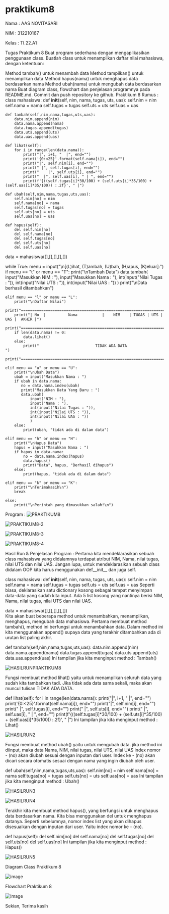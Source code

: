 # praktikum8
Nama : AAS NOVITASARI

NIM : 312210167

Kelas : TI.22.A1


Tugas Praktikum 8
Buat program sederhana dengan mengaplikasikan penggunaan class. Buatlah class untuk menampilkan daftar nilai mahasiswa, dengan ketentuan:

Method tambah() untuk menambah data
Method tampilkan() untuk menampilkan data
Method hapus(nama) untuk menghapus data berdasarkan nama
Method ubah(nama) untuk mengubah data berdasarkan nama
Buat diagram class, flowchart dan penjelasan programnya pada README.md.
Commit dan push repository ke github.
Praktikum 8
Rumus :
class mahasiswa:
    def __init__(self, nim, nama, tugas, uts, uas):
        self.nim = nim
        self.nama = nama
        self.tugas = tugas
        self.uts = uts
        self.uas = uas

    def tambah(self,nim,nama,tugas,uts,uas):
        data.nim.append(nim)
        data.nama.append(nama)
        data.tugas.append(tugas)
        data.uts.append(uts)
        data.uas.append(uas)

    def lihat(self):
        for i in range(len(data.nama)):
            print("|", i+1, "  |", end="")
            print('{0:<25}'.format(self.nama[i]), end="")
            print("|", self.nim[i], end="")
            print(" |", self.tugas[i], end="")
            print("    |", self.uts[i], end="")
            print("  |", self.uas[i], " | ", end="")
            print(f'{((self.tugas[i]*30/100) + (self.uts[i]*35/100) + (self.uas[i]*35/100)) :.2f}', " |")

    def ubah(self,nim,nama,tugas,uts,uas):
        self.nim[no] = nim
        self.nama[no] = nama
        self.tugas[no] = tugas
        self.uts[no] = uts
        self.uas[no] = uas

    def hapus(self):
        del self.nim[no]
        del self.nama[no]
        del self.tugas[no]
        del self.uts[no]
        del self.uas[no]

data = mahasiswa([],[],[],[],[])

while True:
    menu = input("\n[(L)ihat, (T)ambah, (U)bah, (H)apus, (K)eluar]:")
    if menu == "t" or menu == "T":
       print("\nTambah Data")
       data.tambah(
           input("Masukkan NIM : "),
           input("Masukkan Nama : "),
           int(input("Nilai Tugas : ")),
           int(input("Nilai UTS : ")),
           int(input("Nilai UAS : "))
           )
       print("\nData berhasil ditambahkan")

    elif menu == "l" or menu == "L":
        print("\nDaftar Nilai")
        print("==========================================================================")
        print("| No  |          Nama           |    NIM    | TUGAS | UTS | UAS |  AKHIR |")
        print("==========================================================================")
        if len(data.nama) != 0:
            data.lihat()
        else:
            print("                         TIDAK ADA DATA                               ")
        print("==========================================================================")

    elif menu == "u" or menu == "U":
        print("\nUbah Data")
        ubah = input("Masukkan Nama : ")
        if ubah in data.nama:
           no = data.nama.index(ubah)
           print("Masukkan Data Yang Baru : ")
           data.ubah(
               input("NIM : "),
               input("Nama : "),
               int(input("Nilai Tugas : ")),
               int(input("Nilai UTS : ")),
               int(input("Nilai UAS : "))
               )
        else:
            print(ubah, "tidak ada di dalam data")

    elif menu == "h" or menu == "H":
        print("\nHapus Data")
        hapus = input("Masukkan Nama : ")
        if hapus in data.nama:
            no = data.nama.index(hapus)
            data.hapus()
            print("Data", hapus, "Berhasil dihapus")
        else:
            print(hapus, "tidak ada di dalam data")

    elif menu == "k" or menu == "K":
        print("\nTerimakasih\n")
        break

    else:
        print("\nPerintah yang dimasukkan salah!\n")
Program :
![PRAKTIKUM8](https://user-images.githubusercontent.com/116045324/207204871-4f719f0d-f49f-43b4-88a9-bf1a0e31e398.PNG)

![PRAKTIKUM8-2](https://user-images.githubusercontent.com/116045324/207204919-dbcbc6f8-e631-41a9-99f3-e3dada17c0a3.PNG)


![PRAKTIKUM8-3](https://user-images.githubusercontent.com/116045324/207204961-f614b668-5894-4278-89a2-344cc134e53b.PNG)

![PRAKTIKUM8-4](https://user-images.githubusercontent.com/116045324/207205013-2df0fd29-6dde-4512-8d41-80ad34b5fff0.PNG)



Hasil Run & Penjelasan Program :
Pertama kita mendeklarasikan sebuah class mahasiswa yang didalamnya terdapat atribut NIM, Nama, nilai tugas, nilai UTS dan nilai UAS. Jangan lupa, untuk mendeklarasikan sebuah class didalam OOP kita harus menggunakan def__init__ dan juga self.

class mahasiswa:
    def __init__(self, nim, nama, tugas, uts, uas):
        self.nim = nim
        self.nama = nama
        self.tugas = tugas
        self.uts = uts
        self.uas = uas
Seperti biasa, deklarasikan satu dictionary kosong sebagai tempat menyimpan data-data yang sudah kita input. Ada 5 list kosong yang nantinya berisi NIM, Nama, nilai tugas, nilai UTS dan nilai UAS.

data = mahasiswa([],[],[],[],[])  
Kita akan buat beberapa method untuk menambahkan, menampilkan, menghapus, mengubah data mahasiswa. Pertama membuat method tambah(), method ini berfungsi untuk menambahkan data. Dalam method ini kita menggunakan append() supaya data yang terakhir ditambahkan ada di urutan list paling akhir.

def tambah(self,nim,nama,tugas,uts,uas):
        data.nim.append(nim)
        data.nama.append(nama)
        data.tugas.append(tugas)
        data.uts.append(uts)
        data.uas.append(uas)
Ini tampilan jika kita menginput method : Tambah()

![HASILRUNPRAKTIKUM8](https://user-images.githubusercontent.com/116045324/207205136-4ffe14eb-d13a-4076-9736-f2a5e9c033b2.PNG)


Fungsi membuat method lihat() yaitu untuk menampilkan seluruh data yang sudah kita tambahkan tadi. Jika tidak ada data sama sekali, maka akan muncul tulisan TIDAK ADA DATA.

def lihat(self):
        for i in range(len(data.nama)):
            print("|", i+1, "  |", end="")
            print('{0:<25}'.format(self.nama[i]), end="")
            print("|", self.nim[i], end="")
            print(" |", self.tugas[i], end="")
            print("    |", self.uts[i], end="")
            print("  |", self.uas[i], " | ", end="")
            print(f'{((self.tugas[i]*30/100) + (self.uts[i]*35/100) + (self.uas[i]*35/100)) :.2f}', " |")
Ini tampilan jika kita menginput method : Lihat()

![HASILRUN2](https://user-images.githubusercontent.com/116045324/207205178-e40027d7-56fb-4e29-babe-c46da4d7b2e8.PNG)


Fungsi membuat method ubah() yaitu untuk mengubah data. jika method ini diinput, maka data Nama, NIM, nilai tugas, nilai UTS, nilai UAS index nomor - (no) akan diubah sesuai dengan inputan dari user. Index ke - (no) akan dicari secara otomatis sesuai dengan nama yang ingin diubah oleh user.

def ubah(self,nim,nama,tugas,uts,uas):
        self.nim[no] = nim
        self.nama[no] = nama
        self.tugas[no] = tugas
        self.uts[no] = uts
        self.uas[no] = uas
Ini tampilan jika kita menginput method : Ubah()

![HASILRUN3](https://user-images.githubusercontent.com/116045324/207205246-08470d20-2242-48bc-8c9e-57608b7588e7.PNG)


![HASILRUN4](https://user-images.githubusercontent.com/116045324/207205291-e89452e4-c81f-4437-9c74-02ed3f5c90e2.PNG)


Terakhir kita membuat method hapus(), yang berfungsi untuk menghapus data berdasarkan nama. Kita bisa menggunakan del untuk menghapus datanya. Seperti sebelumnya, nomor index list yang akan dihapus disesuaikan dengan inputan dari user. Yaitu index nomor ke - (no).

def hapus(self):
        del self.nim[no]
        del self.nama[no]
        del self.tugas[no]
        del self.uts[no]
        del self.uas[no]
Ini tampilan jika kita menginput method : Hapus()

![HASILRUN5](https://user-images.githubusercontent.com/116045324/207205339-e524cdfb-087b-4c44-9a4d-8053538e96c2.PNG)


Diagram Class Praktikum 8


![image](https://user-images.githubusercontent.com/116045324/207205597-892ec790-4abd-4ebf-be44-047e71275a5b.png)



Flowchart Praktikum 8


![image](https://user-images.githubusercontent.com/116045324/207205654-88755a04-a35c-49e0-baed-be6025c6c573.png)


Sekian, Terima kasih
